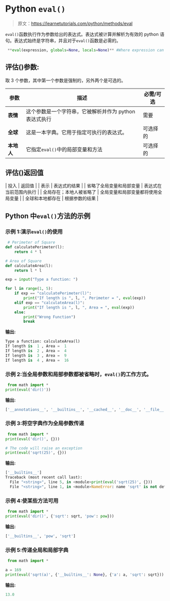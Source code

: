 # Python `eval()`

> 原文：<https://learnetutorials.com/python/methods/eval>

`eval()`函数执行作为参数给出的表达式。表达式被计算并解析为有效的 python 语句。表达式始终是字符串，并且对于`eval()`函数是必需的。

```py
 **eval(expression, globals=None, locals=None)** #Where expression can be a string to evalate 

```

## 评估()参数:

取 3 个参数，其中第一个参数是强制的，另外两个是可选的。

| 参数 | 描述 | 必需/可选 |
| --- | --- | --- |
| **表情** | 这个参数是一个字符串，它被解析并作为 python 表达式执行 | 需要 |
| **全球** | 这是一本字典。它用于指定可执行的表达式。 | 可选择的 |
| **本地人** | 它指定`eval()`中的局部变量和方法 | 可选择的 |

## 评估()返回值

| 投入 | 返回值 |
| 表示 | 表达式的结果 |
| 省略了全局变量和局部变量 | 表达式在当前范围内执行 |
| 全局存在；本地人被省略了 | 全局变量和局部变量都将使用全局变量 |
| 全球和本地都存在 | 根据参数的结果 |

## Python 中`eval()`方法的示例

### 示例 1:演示`eval()`的使用

```py
 # Perimeter of Square
def calculatePerimeter(l):
    return 4 * l

# Area of Square
def calculateArea(l):
    return l * l

exp = input("Type a function: ")

for l in range(1, 5):
    if exp == "calculatePerimeter(l)":
        print("If length is ", l, ", Perimeter = ", eval(exp))
    elif exp == "calculateArea(l)":
        print("If length is ", l, ", Area = ", eval(exp))
    else:
        print("Wrong Function")
        break 

```

**输出:**

```py
Type a function: calculateArea(l)
If length is  1 , Area =  1
If length is  2 , Area =  4
If length is  3 , Area =  9
If length is  4 , Area =  16 
```

### 示例 2:当全局参数和局部参数都被省略时，`eval()`的工作方式。

```py
 from math import *
print(eval('dir()')) 

```

**输出:**

```py
['__annotations__', '__builtins__', '__cached__', '__doc__', '__file__', '__loader__', '__name__', '__package__', '__spec__', 'acos', 'acosh', 'asin', 'asinh', 'atan', 'atan2', 'atanh', 'ceil', 'comb', 'copysign', 'cos', 'cosh', 'degrees', 'dist', 'e', 'erf', 'erfc', 'exp', 'expm1', 'fabs', 'factorial', 'floor', 'fmod', 'frexp', 'fsum', 'gamma', 'gcd', 'hypot', 'inf', 'isclose', 'isfinite', 'isinf', 'isnan', 'isqrt', 'ldexp', 'lgamma', 'log', 'log10', 'log1p', 'log2', 'modf', 'nan', 'os', 'perm', 'pi', 'pow', 'prod', 'radians', 'remainder', 'sin', 'sinh', 'sqrt', 'tan', 'tanh', 'tau', 'trunc'] 
```

### 示例 3:将空字典作为全局参数传递

```py
 from math import *
print(eval('dir()', {}))

# The code will raise an exception
print(eval('sqrt(25)', {})) 

```

**输出:**

```py
['__builtins__']
Traceback (most recent call last):
  File "<string>", line 5, in <module>print(eval('sqrt(25)', {}))
  File "<string>", line 1, in <module>NameError: name 'sqrt' is not defined</module></string></module></string> 
```

### 示例 4:使某些方法可用

```py
 from math import *
print(eval('dir()', {'sqrt': sqrt, 'pow': pow})) 

```

**输出:**

```py
['__builtins__', 'pow', 'sqrt'] 
```

### 示例 5:传递全局和局部字典

```py
 from math import *

a = 169
print(eval('sqrt(a)', {'__builtins__': None}, {'a': a, 'sqrt': sqrt})) 

```

**输出:**

```py
13.0 
```